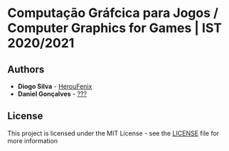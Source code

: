 # Computação Gráfcica para Jogos / Computer Graphics for Games | IST 2020/2021

## Authors

-   **Diogo Silva** - [HerouFenix](https://github.com/HerouFenix)
-   **Daniel Gonçalves** - [???](https://github.com/)

## License

This project is licensed under the MIT License - see the [LICENSE](https://github.com/heroufenix/cgj-utils/blob/master/LICENSE) file for more information
